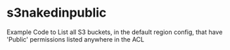 # s3nakedinpublic
Example Code to List all S3 buckets, in the default region config, that have 'Public' permissions listed anywhere in the ACL
